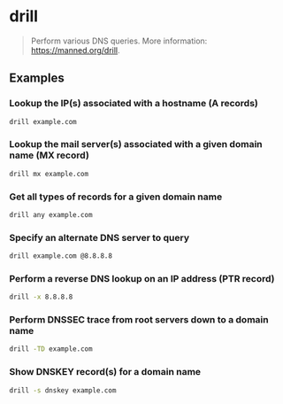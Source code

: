 # drill

> Perform various DNS queries. More information: <https://manned.org/drill>.

## Examples

### Lookup the IP(s) associated with a hostname (A records)

```bash
drill example.com
```

### Lookup the mail server(s) associated with a given domain name (MX record)

```bash
drill mx example.com
```

### Get all types of records for a given domain name

```bash
drill any example.com
```

### Specify an alternate DNS server to query

```bash
drill example.com @8.8.8.8
```

### Perform a reverse DNS lookup on an IP address (PTR record)

```bash
drill -x 8.8.8.8
```

### Perform DNSSEC trace from root servers down to a domain name

```bash
drill -TD example.com
```

### Show DNSKEY record(s) for a domain name

```bash
drill -s dnskey example.com
```
